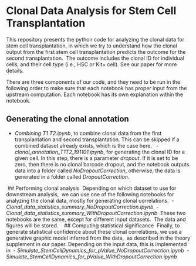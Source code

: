 # Clonal Data Analysis for Stem Cell Transplantation

This repository presents the python code for analyzing the clonal data for stem cell transplantation, in which we try to understand how the clonal output from the first stem cell transplantation predicts the outcome for the second transplantation.  The outcome includes the clonal ID for individual cells, and their cell type (i.e., HSC or Kit+ cell). See our paper for more details. 

There are three components of our code, and they need to be run in the following order to make sure that each notebook has proper input from the upstream computation. Each notebook has its own explanation within the notebook. 

## Generating the clonal annotation 
 - *Combining T1 T2.ipynb*, to combine clonal data from the first transplantation and second transplantation. This can be skipped if a combined dataset already exists, which is the case here. 
 - *clonal_annotation_T1T2_191101.ipynb*, for generating the clonal ID for a given cell. In this step, there is a parameter *dropout*. If it is set to be zero, then there is no clonal barcode dropout, and the notebook outputs data into a folder called *NoDropoutCorrection*, otherwise, the data is generated in a folder called *DropoutCorrection*. 
 

 ## Performing clonal analysis
 Depending on which dataset to use for downstream analysis,  we can use one of the following notebooks for analyzing the clonal data, mostly for generating clonal correlations.
 - *Clonal_data_statistics_summary_NoDropoutCorrection.ipynb* 
 - *Clonal_data_statistics_summary_WithDropoutCorrection.ipynb* 
 These two notebooks are the same, except for different input datasets.  The data and figures will be stored.
 
 ## Computing statistical significance
 Finally, to generate statistical confidence about these clonal correlations, we use a generative graphic model inferred from the data,  as described in the theory supplement in our paper. Depending on the input data, this is implemented in 
 - *Simulate_StemCellDynamics_for_pValue_NoDropoutCorrection.ipynb* 
 - *Simulate_StemCellDynamics_for_pValue_WithDropoutCorrection.ipynb* 
